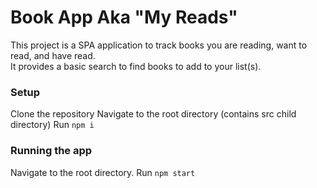 # Book App Aka "My Reads"

This project is a SPA application to track books you are reading, want to read, and have read.   
It provides a basic search to find books to add to your list(s).

### Setup

Clone the repository
Navigate to the root directory (contains src child directory)
Run `npm i`

### Running the app

Navigate to the root directory.
Run `npm start`